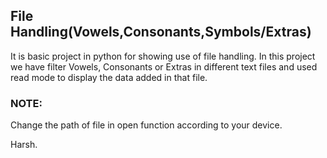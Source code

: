 ## File Handling(Vowels,Consonants,Symbols/Extras)
It is basic project in python for showing use of file handling.  In this project we have filter Vowels, Consonants or Extras in different text files and used read mode to display the data added in that file.  
  
### NOTE:
Change the path of file in open function according to your device.  

Harsh.
